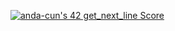[![anda-cun's 42 get_next_line Score](https://badge42.vercel.app/api/v2/cljrnpnqj002508jsqp67mooz/project/3082423)](https://github.com/JaeSeoKim/badge42)
